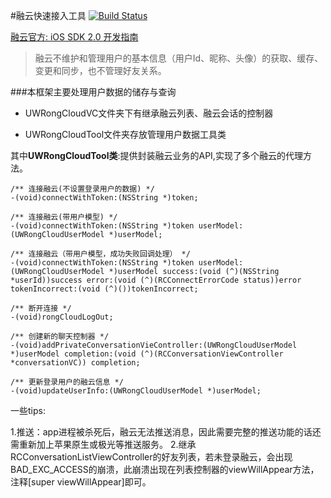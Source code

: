 #融云快速接入工具
[![Build Status](https://travis-ci.org/SheldonLi/UWRongCloudTool.svg?branch=master)](https://travis-ci.org/SheldonLi/UWRongCloudTool)


[融云官方: iOS SDK 2.0 开发指南](http://www.rongcloud.cn/docs/ios.html)

>融云不维护和管理用户的基本信息（用户Id、昵称、头像）的获取、缓存、变更和同步，也不管理好友关系。


###本框架主要处理用户数据的储存与查询 

- UWRongCloudVC文件夹下有继承融云列表、融云会话的控制器 

- UWRongCloudTool文件夹存放管理用户数据工具类 

其中**UWRongCloudTool类**:提供封装融云业务的API,实现了多个融云的代理方法。


```
/** 连接融云(不设置登录用户的数据) */
-(void)connectWithToken:(NSString *)token;

/** 连接融云(带用户模型) */
-(void)connectWithToken:(NSString *)token userModel:(UWRongCloudUserModel *)userModel;

/** 连接融云（带用户模型，成功失败回调处理） */
-(void)connectWithToken:(NSString *)token userModel:(UWRongCloudUserModel *)userModel success:(void (^)(NSString *userId))success error:(void (^)(RCConnectErrorCode status))error tokenIncorrect:(void (^)())tokenIncorrect;

/** 断开连接 */
-(void)rongCloudLogOut;

/** 创建新的聊天控制器 */
-(void)addPrivateConversationVieController:(UWRongCloudUserModel *)userModel completion:(void (^)(RCConversationViewController *conversationVC)) completion;

/** 更新登录用户的融云信息 */
-(void)updateUserInfo:(UWRongCloudUserModel *)userModel; 
```



一些tips:	

1.推送：app进程被杀死后，融云无法推送消息，因此需要完整的推送功能的话还需重新加上苹果原生或极光等推送服务。
2.继承RCConversationListViewController的好友列表，若未登录融云，会出现BAD_EXC_ACCESS的崩溃，此崩溃出现在列表控制器的viewWillAppear方法，注释[super viewWillAppear]即可。
